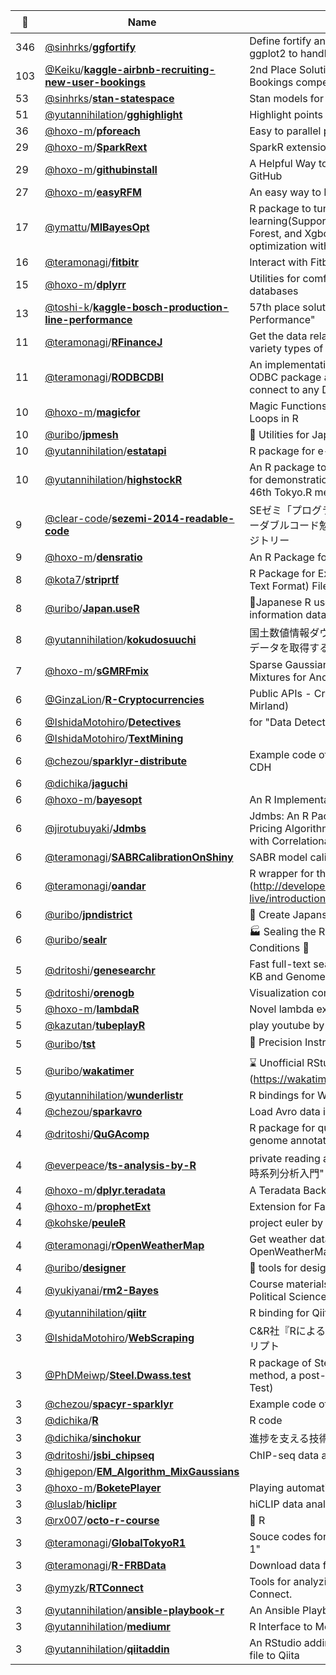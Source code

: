 |:star2: | Name | Description | 🌍|
|---|---|---|---|
|346|[@sinhrks](https://github.com/sinhrks)/[**ggfortify**](https://github.com/sinhrks/ggfortify)|Define fortify and autoplot functions to allow ggplot2 to handle some popular R packages.||
|103|[@Keiku](https://github.com/Keiku)/[**kaggle-airbnb-recruiting-new-user-bookings**](https://github.com/Keiku/kaggle-airbnb-recruiting-new-user-bookings)|2nd Place Solution in Kaggle Airbnb New User Bookings competition||
|53|[@sinhrks](https://github.com/sinhrks)/[**stan-statespace**](https://github.com/sinhrks/stan-statespace)|Stan models for state space time series||
|51|[@yutannihilation](https://github.com/yutannihilation)/[**gghighlight**](https://github.com/yutannihilation/gghighlight)|Highlight points and lines in ggplot2||
|36|[@hoxo-m](https://github.com/hoxo-m)/[**pforeach**](https://github.com/hoxo-m/pforeach)|Easy to parallel processing in R||
|29|[@hoxo-m](https://github.com/hoxo-m)/[**SparkRext**](https://github.com/hoxo-m/SparkRext)|SparkR extension for closer to dplyr|[:arrow_upper_right:](https://github.com/hoxo-m/SparkRext)|
|29|[@hoxo-m](https://github.com/hoxo-m)/[**githubinstall**](https://github.com/hoxo-m/githubinstall)|A Helpful Way to Install R Packages Hosted on GitHub|[:arrow_upper_right:](http://hoxo-m.github.io/githubinstall/)|
|27|[@hoxo-m](https://github.com/hoxo-m)/[**easyRFM**](https://github.com/hoxo-m/easyRFM)|An easy way to RFM analysis by R||
|17|[@ymattu](https://github.com/ymattu)/[**MlBayesOpt**](https://github.com/ymattu/MlBayesOpt)|R package to tune parameters for machine learning(Support Vector Machine, Random Forest, and Xgboost), using bayesian optimization with gaussian process||
|16|[@teramonagi](https://github.com/teramonagi)/[**fitbitr**](https://github.com/teramonagi/fitbitr)|Interact with Fitbit data in R using Fitbit API||
|15|[@hoxo-m](https://github.com/hoxo-m)/[**dplyrr**](https://github.com/hoxo-m/dplyrr)|Utilities for comfortable use of dplyr with databases||
|13|[@toshi-k](https://github.com/toshi-k)/[**kaggle-bosch-production-line-performance**](https://github.com/toshi-k/kaggle-bosch-production-line-performance)|57th place solution in "Bosch Production Line Performance"||
|11|[@teramonagi](https://github.com/teramonagi)/[**RFinanceJ**](https://github.com/teramonagi/RFinanceJ)|Get the data related to finance in Japan using variety types of data sources||
|11|[@teramonagi](https://github.com/teramonagi)/[**RODBCDBI**](https://github.com/teramonagi/RODBCDBI)|An implementation of R's DBI interface using ODBC package as a back-end. This allows R to connect to any DBMS that has a ODBC driver.|[:arrow_upper_right:](https://cran.r-project.org/web/packages/RODBCDBI/index.html)|
|10|[@hoxo-m](https://github.com/hoxo-m)/[**magicfor**](https://github.com/hoxo-m/magicfor)|Magic Functions to Obtain Results from for Loops in R|[:arrow_upper_right:](https://github.com/hoxo-m/magicfor)|
|10|[@uribo](https://github.com/uribo)/[**jpmesh**](https://github.com/uribo/jpmesh)|:white_square_button: Utilities for Japanese mesh code|[:arrow_upper_right:](http://uribo.github.io/jpmesh)|
|10|[@yutannihilation](https://github.com/yutannihilation)/[**estatapi**](https://github.com/yutannihilation/estatapi)|R package for e-Stat API in Japan||
|10|[@yutannihilation](https://github.com/yutannihilation)/[**highstockR**](https://github.com/yutannihilation/highstockR)|An R package to draw highstock charts. This is for demonstration purpose of htmlwidgets at 46th Tokyo.R meeting.||
|9|[@clear-code](https://github.com/clear-code)/[**sezemi-2014-readable-code**](https://github.com/clear-code/sezemi-2014-readable-code)|SEゼミ「プログラミングが好きな学生のためのリーダブルコード勉強会」関連のデータを置くリポジトリー||
|9|[@hoxo-m](https://github.com/hoxo-m)/[**densratio**](https://github.com/hoxo-m/densratio)|An R Package for Density Ratio Estimation|[:arrow_upper_right:](https://github.com/hoxo-m/densratio)|
|8|[@kota7](https://github.com/kota7)/[**striprtf**](https://github.com/kota7/striprtf)|R Package for Extracting Text from RTF (Rich Text Format) File||
|8|[@uribo](https://github.com/uribo)/[**Japan.useR**](https://github.com/uribo/Japan.useR)|:crossed_flags:Japanese R user community materials and information datasets||
|8|[@yutannihilation](https://github.com/yutannihilation)/[**kokudosuuchi**](https://github.com/yutannihilation/kokudosuuchi)|国土数値情報ダウンロードサービスWeb APIからデータを取得するためのRパッケージです||
|7|[@hoxo-m](https://github.com/hoxo-m)/[**sGMRFmix**](https://github.com/hoxo-m/sGMRFmix)|Sparse Gaussian Markov Random Field Mixtures for Anomaly Detection||
|6|[@GinzaLion](https://github.com/GinzaLion)/[**R-Cryptocurrencies**](https://github.com/GinzaLion/R-Cryptocurrencies)|Public APIs - Cryptocurrencies (by Etienne Mirland)||
|6|[@IshidaMotohiro](https://github.com/IshidaMotohiro)/[**Detectives**](https://github.com/IshidaMotohiro/Detectives)|for "Data Detectives", Soft Bank 2015||
|6|[@IshidaMotohiro](https://github.com/IshidaMotohiro)/[**TextMining**](https://github.com/IshidaMotohiro/TextMining)|||
|6|[@chezou](https://github.com/chezou)/[**sparklyr-distribute**](https://github.com/chezou/sparklyr-distribute)|Example code of spark_apply with sparklyr for CDH||
|6|[@dichika](https://github.com/dichika)/[**jaguchi**](https://github.com/dichika/jaguchi)|||
|6|[@hoxo-m](https://github.com/hoxo-m)/[**bayesopt**](https://github.com/hoxo-m/bayesopt)|An R Implementation of Bayesian Optimization|[:arrow_upper_right:](https://github.com/hoxo-m/bayesopt)|
|6|[@jirotubuyaki](https://github.com/jirotubuyaki)/[**Jdmbs**](https://github.com/jirotubuyaki/Jdmbs)|Jdmbs: An R Package for Monte Carlo Option Pricing Algorithm for Jump Diffusion Models with Correlational Companies||
|6|[@teramonagi](https://github.com/teramonagi)/[**SABRCalibrationOnShiny**](https://github.com/teramonagi/SABRCalibrationOnShiny)|SABR model calibration on shiny||
|6|[@teramonagi](https://github.com/teramonagi)/[**oandar**](https://github.com/teramonagi/oandar)|R wrapper for the OANDA REST API (http://developer.oanda.com/rest-live/introduction/)||
|6|[@uribo](https://github.com/uribo)/[**jpndistrict**](https://github.com/uribo/jpndistrict)|🗾 Create Japansese Administration Area Maps|[:arrow_upper_right:](http://uribo.github.io/jpndistrict)|
|6|[@uribo](https://github.com/uribo)/[**sealr**](https://github.com/uribo/sealr)|🏭 Sealing the R Objects Test and Assert Conditions 🤖||
|5|[@dritoshi](https://github.com/dritoshi)/[**genesearchr**](https://github.com/dritoshi/genesearchr)|Fast full-text search in NCBI RefSeq, UniProt-KB and Genome DNA sequence||
|5|[@dritoshi](https://github.com/dritoshi)/[**orenogb**](https://github.com/dritoshi/orenogb)|Visualization command for genomic data||
|5|[@hoxo-m](https://github.com/hoxo-m)/[**lambdaR**](https://github.com/hoxo-m/lambdaR)|Novel lambda expressions in R|[:arrow_upper_right:](https://github.com/hoxo-m/lambdaR)|
|5|[@kazutan](https://github.com/kazutan)/[**tubeplayR**](https://github.com/kazutan/tubeplayR)|play youtube by R||
|5|[@uribo](https://github.com/uribo)/[**tst**](https://github.com/uribo/tst)|🔭 Precision Instrument for Geo Spatial Data 🌎||
|5|[@uribo](https://github.com/uribo)/[**wakatimer**](https://github.com/uribo/wakatimer)|:hourglass: Unofficial RStudio (IDE for R) WakaTime (https://wakatime.com) plugin.||
|5|[@yutannihilation](https://github.com/yutannihilation)/[**wunderlistr**](https://github.com/yutannihilation/wunderlistr)|R bindings for Wunderlist API||
|4|[@chezou](https://github.com/chezou)/[**sparkavro**](https://github.com/chezou/sparkavro)|Load Avro data into Spark with sparklyr||
|4|[@dritoshi](https://github.com/dritoshi)/[**QuGAcomp**](https://github.com/dritoshi/QuGAcomp)|R package for quantitative comparison of genome annotations||
|4|[@everpeace](https://github.com/everpeace)/[**ts-analysis-by-R**](https://github.com/everpeace/ts-analysis-by-R)|private reading and exercise notes of "Rによる時系列分析入門"|[:arrow_upper_right:](https://github.com/everpeace/ts-analysis-by-R)|
|4|[@hoxo-m](https://github.com/hoxo-m)/[**dplyr.teradata**](https://github.com/hoxo-m/dplyr.teradata)|A Teradata Backend for dplyr|[:arrow_upper_right:](https://github.com/hoxo-m/dplyr.teradata)|
|4|[@hoxo-m](https://github.com/hoxo-m)/[**prophetExt**](https://github.com/hoxo-m/prophetExt)|Extension for Facebook Prophet|[:arrow_upper_right:](https://github.com/hoxo-m/prophetExt)|
|4|[@kohske](https://github.com/kohske)/[**peuleR**](https://github.com/kohske/peuleR)|project euler by R||
|4|[@teramonagi](https://github.com/teramonagi)/[**rOpenWeatherMap**](https://github.com/teramonagi/rOpenWeatherMap)|Get weather data from OpenWeatherMap(http://openweathermap.org/)||
|4|[@uribo](https://github.com/uribo)/[**designer**](https://github.com/uribo/designer)|:art: tools for design with R||
|4|[@yukiyanai](https://github.com/yukiyanai)/[**rm2-Bayes**](https://github.com/yukiyanai/rm2-Bayes)|Course materials for Research Methods in Political Science II at Kobe University||
|4|[@yutannihilation](https://github.com/yutannihilation)/[**qiitr**](https://github.com/yutannihilation/qiitr)|R binding for Qiita API v2|[:arrow_upper_right:](https://yutannihilation.github.io/qiitr/)|
|3|[@IshidaMotohiro](https://github.com/IshidaMotohiro)/[**WebScraping**](https://github.com/IshidaMotohiro/WebScraping)|C&R社『Rによるウェブスレクイピング』掲載スクリプト||
|3|[@PhDMeiwp](https://github.com/PhDMeiwp)/[**Steel.Dwass.test**](https://github.com/PhDMeiwp/Steel.Dwass.test)|R package of Steel.Dwass.test (Non-parametric method, a post-hoc test after Kruskal-Wallis Test)||
|3|[@chezou](https://github.com/chezou)/[**spacyr-sparklyr**](https://github.com/chezou/spacyr-sparklyr)|Example code of spacyr with sparklyr||
|3|[@dichika](https://github.com/dichika)/[**R**](https://github.com/dichika/R)|R code||
|3|[@dichika](https://github.com/dichika)/[**sinchokur**](https://github.com/dichika/sinchokur)|進捗を支える技術||
|3|[@dritoshi](https://github.com/dritoshi)/[**jsbi_chipseq**](https://github.com/dritoshi/jsbi_chipseq)|ChIP-seq data analysis with R + Bioconductor||
|3|[@higepon](https://github.com/higepon)/[**EM_Algorithm_MixGaussians**](https://github.com/higepon/EM_Algorithm_MixGaussians)|||
|3|[@hoxo-m](https://github.com/hoxo-m)/[**BoketePlayer**](https://github.com/hoxo-m/BoketePlayer)|Playing automatically bokete|[:arrow_upper_right:](https://hoxom.shinyapps.io/BoketePlayer/)|
|3|[@luslab](https://github.com/luslab)/[**hiclipr**](https://github.com/luslab/hiclipr)|hiCLIP data analysis package||
|3|[@rx007](https://github.com/rx007)/[**octo-r-course**](https://github.com/rx007/octo-r-course)|:tokyo_tower: R||
|3|[@teramonagi](https://github.com/teramonagi)/[**GlobalTokyoR1**](https://github.com/teramonagi/GlobalTokyoR1)|Souce codes for study meeting "Global Tokyo.R 1"||
|3|[@teramonagi](https://github.com/teramonagi)/[**R-FRBData**](https://github.com/teramonagi/R-FRBData)|Download data from FRB's website||
|3|[@ymyzk](https://github.com/ymyzk)/[**RTConnect**](https://github.com/ymyzk/RTConnect)|Tools for analyzing sales report files of iTunes Connect.|[:arrow_upper_right:](http://cran.r-project.org/web/packages/RTConnect/index.html)|
|3|[@yutannihilation](https://github.com/yutannihilation)/[**ansible-playbook-r**](https://github.com/yutannihilation/ansible-playbook-r)|An Ansible Playbook to deploy RStudio Server||
|3|[@yutannihilation](https://github.com/yutannihilation)/[**mediumr**](https://github.com/yutannihilation/mediumr)|R Interface to Medium API||
|3|[@yutannihilation](https://github.com/yutannihilation)/[**qiitaddin**](https://github.com/yutannihilation/qiitaddin)|An RStudio addin to post a knitted R Markdown file to Qiita||

